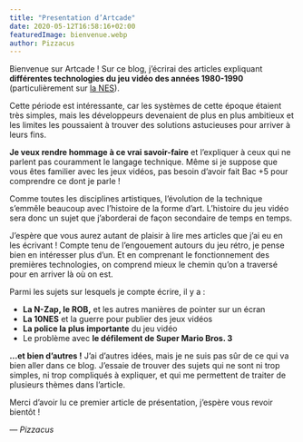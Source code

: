```yaml
---
title: "Presentation d’Artcade"
date: 2020-05-12T16:58:16+02:00
featuredImage: bienvenue.webp
author: Pizzacus
---
```


Bienvenue sur Artcade&nbsp;! Sur ce blog, j’écrirai des articles expliquant **différentes technologies du jeu vidéo des années 1980-1990** (particulièrement sur [la NES](https://fr.wikipedia.org/wiki/Nintendo_Entertainment_System)).

Cette période est intéressante, car les systèmes de cette époque étaient très simples, mais les développeurs devenaient de plus en plus ambitieux et les limites les poussaient à trouver des solutions astucieuses pour arriver à leurs fins.

<!--more-->

**Je veux rendre hommage à ce vrai savoir-faire** et l’expliquer à ceux qui ne parlent pas couramment le langage technique. Même si je suppose que vous êtes familier avec les jeux vidéos, pas besoin d’avoir fait Bac +5 pour comprendre ce dont je parle&nbsp;!

Comme toutes les disciplines artistiques, l’évolution de la technique s’emmêle beaucoup avec l’histoire de la forme d’art. L’histoire du jeu vidéo sera donc un sujet que j’aborderai de façon secondaire de temps en temps.

J’espère que vous aurez autant de plaisir à lire mes articles que j’ai eu en les écrivant&nbsp;! Compte tenu de l’engouement autours du jeu rétro, je pense bien en intéresser plus d’un. Et en comprenant le fonctionnement des premières technologies, on comprend mieux le chemin qu’on a traversé pour en arriver là où on est.

Parmi les sujets sur lesquels je compte écrire, il y a&nbsp;:

* **La N-Zap, le ROB,** et les autres manières de pointer sur un écran
* **La 10NES** et la guerre pour publier des jeux vidéos
* **La police la plus importante** du jeu vidéo
* Le problème avec **le défilement de Super Mario Bros. 3**

**&#8230;et bien d’autres !** J’ai d’autres idées, mais je ne suis pas sûr de ce qui va bien aller dans ce blog. J’essaie de trouver des sujets qui ne sont ni trop simples, ni trop compliqués à expliquer, et qui me permettent de traiter de plusieurs thèmes dans l’article.

Merci d’avoir lu ce premier article de présentation, j’espère vous revoir bientôt&nbsp;!

*&mdash; Pizzacus*